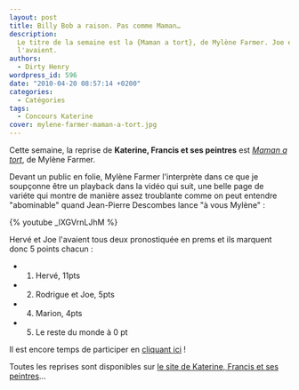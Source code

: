 ```yaml
---
layout: post
title: Billy Bob a raison. Pas comme Maman…
description:
  Le titre de la semaine est la {Maman a tort}, de Mylène Farmer. Joe et Hervé
  l'avaient.
authors:
  - Dirty Henry
wordpress_id: 596
date: "2010-04-20 08:57:14 +0200"
categories:
  - Catégories
tags:
  - Concours Katerine
cover: mylene-farmer-maman-a-tort.jpg
---
```


Cette semaine, la reprise de **Katerine, Francis et ses peintres** est
[_Maman a tort_](http://www.katerinefrancisetsespeintres.com/16.html), de Mylène
Farmer.

Devant un public en folie, Mylène Farmer l'interprète dans ce que je soupçonne
être un playback dans la vidéo qui suit, une belle page de variéte qui montre de
manière assez troublante comme on peut entendre "abominable" quand Jean-Pierre
Descombes lance "à vous Mylène" :

{% youtube _lXGVrnLJhM %}

Hervé et Joe l'avaient tous deux pronostiquée en prems et ils marquent donc 5
points chacun :

- 1. Hervé, 11pts
- 2. Rodrigue et Joe, 5pts
- 4. Marion, 4pts
- 5. Le reste du monde à 0 pt

Il est encore temps de participer en [cliquant ici](569) !

Toutes les reprises sont disponibles sur
[le site de Katerine, Francis et ses peintres](http://www.katerinefrancisetsespeintres.com/)…
